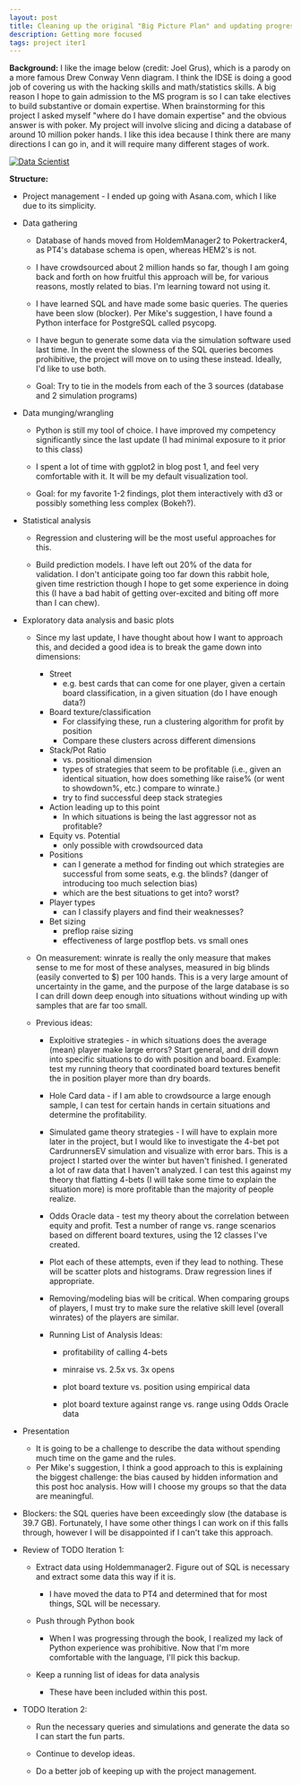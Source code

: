 ```yaml
---
layout: post
title: Cleaning up the original "Big Picture Plan" and updating progress (Josh Plotkin)
description: Getting more focused
tags: project iter1
---
```


**Background:** I like the image below (credit: Joel Grus), which is a parody on a more famous Drew Conway Venn diagram. I think the IDSE is doing a good job of covering us with the hacking skills and math/statistics skills. A big reason I hope to gain admission to the MS program is so I can take electives to build substantive or domain expertise. When brainstorming for this project I asked myself "where do I have domain expertise" and the obvious answer is with poker. My project will involve slicing and dicing a database of around 10 million poker hands. I like this idea because I think there are many directions I can go in, and it will require many different stages of work.


[![Data Scientist](https://raw.github.com/joshplotkin/edav/gh-pages/assets/jsp2014/venn2.png)](https://raw.github.com/joshplotkin/edav/gh-pages/assets/jsp2014/venn2.png)


**Structure:** 

* Project management - I ended up going with Asana.com, which I like due to its simplicity. 	

* Data gathering

	* Database of hands moved from HoldemManager2 to Pokertracker4, as PT4's database schema is open, whereas HEM2's is not.

	* I have crowdsourced about 2 million hands so far, though I am going back and forth on how fruitful this approach will be, for various reasons, mostly related to bias. I'm learning toward not using it.

	* I have learned SQL and have made some basic queries. The queries have been slow (blocker). Per Mike's suggestion, I have found a Python interface for PostgreSQL called psycopg.

	* I have begun to generate some data via the simulation software used last time. In the event the slowness of the SQL queries becomes prohibitive, the project will move on to using these instead. Ideally, I'd like to use both.

	* Goal: Try to tie in the models from each of the 3 sources (database and 2 simulation programs)

* Data munging/wrangling

	* Python is still my tool of choice. I have improved my competency significantly since the last update (I had minimal exposure to it prior to this class)

	* I spent a lot of time with ggplot2 in blog post 1, and feel very comfortable with it. It will be my default visualization tool.

	* Goal: for my favorite 1-2 findings, plot them interactively with d3 or possibly something less complex (Bokeh?).

* Statistical analysis

	* Regression and clustering will be the most useful approaches for this.

	* Build prediction models. I have left out 20% of the data for validation. I don't anticipate going too far down this rabbit hole, given time restriction though I hope to get some experience in doing this (I have a bad habit of getting over-excited and biting off more than I can chew).

* Exploratory data analysis and basic plots

	* Since my last update, I have thought about how I want to approach this, and decided a good idea is to break the game down into dimensions:
		* Street
			* e.g. best cards that can come for one player, given a certain board classification, in a given situation (do I have enough data?)
		* Board texture/classification
			* For classifying these, run a clustering algorithm for profit by position
			* Compare these clusters across different dimensions
		* Stack/Pot Ratio
			* vs. positional dimension
			* types of strategies that seem to be profitable (i.e., given an identical situation, how does something like raise% (or went to showdown%, etc.) compare to winrate.)
			* try to find successful deep stack strategies
		* Action leading up to this point
			* In which situations is being the last aggressor not as profitable?
		* Equity vs. Potential
			* only possible with crowdsourced data
		* Positions
			* can I generate a method for finding out which strategies are successful from some seats, e.g. the blinds? (danger of introducing too much selection bias)
			* which are the best situations to get into? worst?
		* Player types
			* can I classify players and find their weaknesses? 
		* Bet sizing
			* preflop raise sizing
			* effectiveness of large postflop bets. vs small ones
			
	* On measurement: winrate is really the only measure that makes sense to me for most of these analyses, measured in big blinds (easily converted to $) per 100 hands. This is a very large amount of uncertainty in the game, and the purpose of the large database is so I can drill down deep enough into situations without winding up with samples that are far too small.

	* Previous ideas:
		* Exploitive strategies - in which situations does the average (mean) player make large errors? Start general, and drill down into specific situations to do with position and board. Example: test my running theory that coordinated board textures benefit the in position player more than dry boards.

		* Hole Card data - if I am able to crowdsource a large enough sample, I can test for certain hands in certain situations and determine the profitability.

		* Simulated game theory strategies - I will have to explain more later in the project, but I would like to investigate the 4-bet pot CardrunnersEV simulation and visualize with error bars. This is a project I started over the winter but haven't finished. I generated a lot of raw data that I haven't analyzed. I can test this against my theory that flatting 4-bets (I will take some time to explain the situation more) is more profitable than the majority of people realize.

		* Odds Oracle data - test my theory about the correlation between equity and profit. Test a number of range vs. range scenarios based on different board textures, using the 12 classes I've created.

		* Plot each of these attempts, even if they lead to nothing. These will be scatter plots and histograms. Draw regression lines if appropriate.

		* Removing/modeling bias will be critical. When comparing groups of players, I must try to make sure the relative skill level (overall winrates) of the players are similar.

		* Running List of Analysis Ideas:

			- profitability of calling 4-bets

			- minraise vs. 2.5x vs. 3x opens

			- plot board texture vs. position using empirical data

			- plot board texture against range vs. range using Odds Oracle data


* Presentation
	* It is going to be a challenge to describe the data without spending much time on the game and the rules. 
	* Per Mike's suggestion, I think a good approach to this is explaining the biggest challenge: the bias caused by hidden information and this post hoc analysis. How will I choose my groups so that the data are meaningful.


* Blockers: the SQL queries have been exceedingly slow (the database is 39.7 GB). Fortunately, I have some other things I can work on if this falls through, however I will be disappointed if I can't take this approach.


* Review of TODO Iteration 1:
	
	* Extract data using Holdemmanager2. Figure out of SQL is necessary and extract some data this way if it is.
		* I have moved the data to PT4 and determined that for most things, SQL will be necessary.

	* Push through Python book
		* When I was progressing through the book, I realized my lack of Python experience was prohibitive. Now that I'm more comfortable with the language, I'll pick this backup.

	* Keep a running list of ideas for data analysis
		* These have been included within this post.

* TODO Iteration 2:

	* Run the necessary queries and simulations and generate the data so I can start the fun parts.
	
	* Continue to develop ideas.
	
	* Do a better job of keeping up with the project management.





